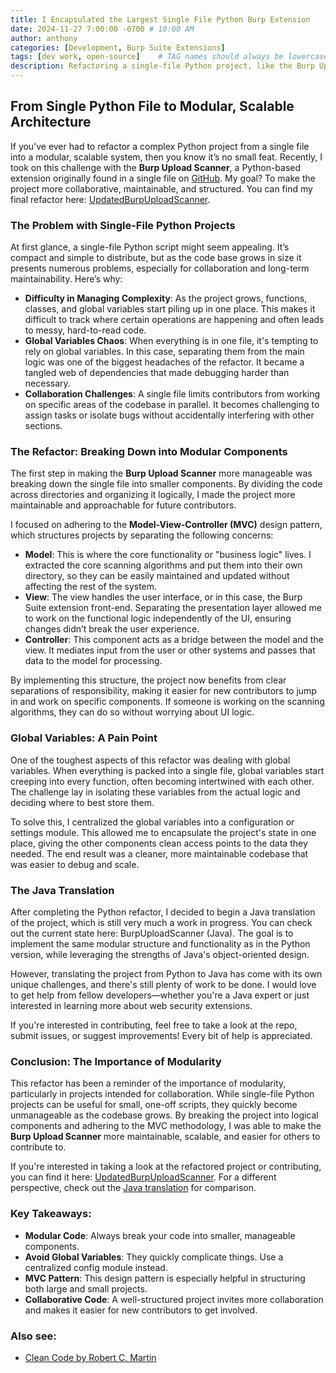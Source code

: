 ```yaml
--- 
title: I Encapsulated the Largest Single File Python Burp Extension
date: 2024-11-27 7:00:00 -0700 # 10:00 AM
author: anthony   
categories: [Development, Burp Suite Extensions]
tags: [dev work, open-source]    # TAG names should always be lowercase
description: Refactoring a single-file Python project, like the Burp Upload Scanner, into a modular structure using the MVC pattern enhances collaboration and maintainability. This blog post details the process of splitting the code into manageable components and introduces an ongoing Java translation of the project. Contributions from developers are welcome to help complete the Java version.
---
```

## From Single Python File to Modular, Scalable Architecture

If you’ve ever had to refactor a complex Python project from a single file into a modular, scalable system, then you know it’s no small feat. Recently, I took on this challenge with the **Burp Upload Scanner**, a Python-based extension originally found in a single file on [GitHub](https://github.com/portswigger/upload-scanner). My goal? To make the project more collaborative, maintainable, and structured. You can find my final refactor here: [UpdatedBurpUploadScanner](https://github.com/ahanel13/UpdatedBurpUploadScanner).

### The Problem with Single-File Python Projects

At first glance, a single-file Python script might seem appealing. It’s compact and simple to distribute, but as the code base grows in size it presents numerous problems, especially for collaboration and long-term maintainability. Here’s why:

- **Difficulty in Managing Complexity**: As the project grows, functions, classes, and global variables start piling up in one place. This makes it difficult to track where certain operations are happening and often leads to messy, hard-to-read code.
- **Global Variables Chaos**: When everything is in one file, it's tempting to rely on global variables. In this case, separating them from the main logic was one of the biggest headaches of the refactor. It became a tangled web of dependencies that made debugging harder than necessary.
- **Collaboration Challenges**: A single file limits contributors from working on specific areas of the codebase in parallel. It becomes challenging to assign tasks or isolate bugs without accidentally interfering with other sections.

### The Refactor: Breaking Down into Modular Components

The first step in making the **Burp Upload Scanner** more manageable was breaking down the single file into smaller components. By dividing the code across directories and organizing it logically, I made the project more maintainable and approachable for future contributors.

I focused on adhering to the **Model-View-Controller (MVC)** design pattern, which structures projects by separating the following concerns:

- **Model**: This is where the core functionality or "business logic" lives. I extracted the core scanning algorithms and put them into their own directory, so they can be easily maintained and updated without affecting the rest of the system.
- **View**: The view handles the user interface, or in this case, the Burp Suite extension front-end. Separating the presentation layer allowed me to work on the functional logic independently of the UI, ensuring changes didn’t break the user experience.
- **Controller**: This component acts as a bridge between the model and the view. It mediates input from the user or other systems and passes that data to the model for processing.

By implementing this structure, the project now benefits from clear separations of responsibility, making it easier for new contributors to jump in and work on specific components. If someone is working on the scanning algorithms, they can do so without worrying about UI logic.

### Global Variables: A Pain Point

One of the toughest aspects of this refactor was dealing with global variables. When everything is packed into a single file, global variables start creeping into every function, often becoming intertwined with each other. The challenge lay in isolating these variables from the actual logic and deciding where to best store them.

To solve this, I centralized the global variables into a configuration or settings module. This allowed me to encapsulate the project's state in one place, giving the other components clean access points to the data they needed. The end result was a cleaner, more maintainable codebase that was easier to debug and scale.

### The Java Translation

After completing the Python refactor, I decided to begin a Java translation of the project, which is still very much a work in progress. You can check out the current state here: BurpUploadScanner (Java). The goal is to implement the same modular structure and functionality as in the Python version, while leveraging the strengths of Java's object-oriented design.

However, translating the project from Python to Java has come with its own unique challenges, and there's still plenty of work to be done. I would love to get help from fellow developers—whether you're a Java expert or just interested in learning more about web security extensions.

If you're interested in contributing, feel free to take a look at the repo, submit issues, or suggest improvements! Every bit of help is appreciated.

### Conclusion: The Importance of Modularity

This refactor has been a reminder of the importance of modularity, particularly in projects intended for collaboration. While single-file Python projects can be useful for small, one-off scripts, they quickly become unmanageable as the codebase grows. By breaking the project into logical components and adhering to the MVC methodology, I was able to make the **Burp Upload Scanner** more maintainable, scalable, and easier for others to contribute to.

If you're interested in taking a look at the refactored project or contributing, you can find it here: [UpdatedBurpUploadScanner](https://github.com/ahanel13/UpdatedBurpUploadScanner). For a different perspective, check out the [Java translation](https://github.com/ahanel13/BurpUploadScanner) for comparison.

### Key Takeaways:

- **Modular Code**: Always break your code into smaller, manageable components.
- **Avoid Global Variables**: They quickly complicate things. Use a centralized config module instead.
- **MVC Pattern**: This design pattern is especially helpful in structuring both large and small projects.
- **Collaborative Code**: A well-structured project invites more collaboration and makes it easier for new contributors to get involved.

### Also see:
- [Clean Code by Robert C. Martin](https://www.goodreads.com/book/show/3735293-clean-code)
